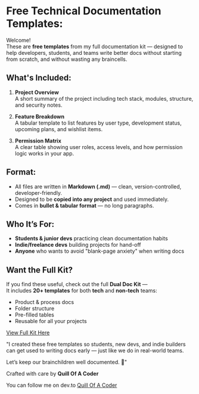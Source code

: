 # Free Technical Documentation Templates:

Welcome!   
These are **free templates** from my full documentation kit — designed to help developers, students, and teams write better docs without starting from scratch, and without wasting any braincells.


## What's Included:

1. **Project Overview**  
   A short summary of the project including tech stack, modules, structure, and security notes.

2. **Feature Breakdown**  
   A tabular template to list features by user type, development status, upcoming plans, and wishlist items.

3. **Permission Matrix**  
   A clear table showing user roles, access levels, and how permission logic works in your app.



## Format:

- All files are written in **Markdown (.md)** — clean, version-controlled, developer-friendly.
- Designed to be **copied into any project** and used immediately.
- Comes in **bullet & tabular format** — no long paragraphs.



## Who It’s For:

- **Students & junior devs** practicing clean documentation habits  
- **Indie/freelance devs** building projects for hand-off  
- **Anyone** who wants to avoid "blank-page anxiety" when writing docs



## Want the Full Kit?

If you find these useful, check out the full **Dual Doc Kit** —  
It includes **20+ templates** for both **tech** and **non-tech** teams:
- Product & process docs
- Folder structure
- Pre-filled tables
- Reusable for all your projects

[View Full Kit Here]([https://your-gumroad-link.com](https://quillofacoder.gumroad.com/l/dev-technical-doc-templates))




"I created these free templates so students, new devs, and indie builders can get used to writing docs early — just like we do in real-world teams.

Let’s keep our brainchildren well documented. 💙"


Crafted with care by **Quill Of A Coder**

You can follow me on dev.to
[Quill Of A Coder](https://dev.to/quillofacoder)
